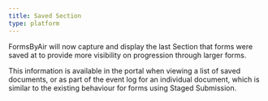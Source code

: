 ```yaml
---
title: Saved Section
type: platform
---
```


FormsByAir will now capture and display the last Section that forms were saved at to provide more visibility on progression through larger forms.

This information is available in the portal when viewing a list of saved documents, or as part of the event log for an individual document, which is similar to the existing behaviour for forms using Staged Submission.